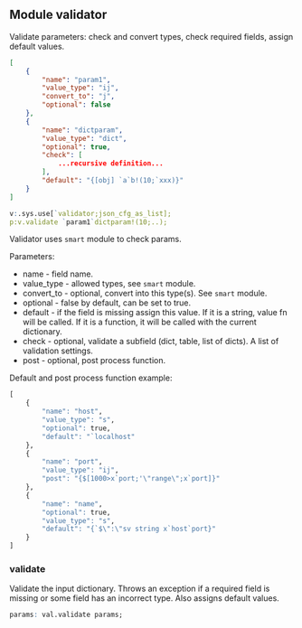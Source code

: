 ## Module validator

Validate parameters: check and convert types, check required fields, assign default values.
```json
[
    {
        "name": "param1",
        "value_type": "ij",
        "convert_to": "j",
        "optional": false
    },
    {
        "name": "dictparam",
        "value_type": "dict",
        "optional": true,
        "check": [
            ...recursive definition...
        ],
        "default": "{[obj] `a`b!(10;`xxx)}"
    }
]
```
```q
v:.sys.use[`validator;json_cfg_as_list];
p:v.validate `param1`dictparam!(10;..);
```

Validator uses `smart` module to check params.

Parameters:
* name - field name.
* value_type - allowed types, see `smart` module.
* convert_to - optional, convert into this type(s). See `smart` module.
* optional - false by default, can be set to true.
* default - if the field is missing assign this value. If it is a string, value fn will be called. If it is a function, it will be called with the current dictionary.
* check - optional, validate a subfield (dict, table, list of dicts). A list of validation settings.
* post - optional, post process function.
  
Default and post process function example:
```q
[
    {
        "name": "host",
        "value_type": "s",
        "optional": true,
        "default": "`localhost"
    },
    {
        "name": "port",
        "value_type": "ij",
        "post": "{$[1000>x`port;'\"range\";x`port]}"
    },
    {
        "name": "name",
        "optional": true,
        "value_type": "s",
        "default": "{`$\":\"sv string x`host`port}"
    }
]
```

### validate

Validate the input dictionary. Throws an exception if a required field is missing or some field has an incorrect type. Also assigns default values.
```q
params: val.validate params;
```